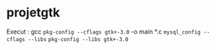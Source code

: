 # projetgtk
Execut :
gcc `pkg-config --cflags gtk+-3.0` -o main *.c `mysql_config --cflags --libs` `pkg-config --libs gtk+-3.0`
